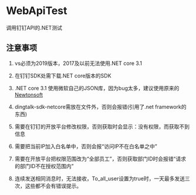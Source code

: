 # WebApiTest
调用钉钉API的.NET测试

## 注意事项

1. vs必须为2019版本，2017及以前无法使用.NET core 3.1

2. 在钉钉SDK处需下载.NET core版本的SDK

3. .NET core 3.1 使用微软自己的JSON库，因为bug太多，建议使用原来的[Newtonsoft](https://www.nuget.org/packages/Microsoft.AspNetCore.Mvc.NewtonsoftJson/)

4. dingtalk-sdk-netcore需放在文件外，否则会报错(引用了.net framework的东西)

5. 需要在钉钉的开放平台修改权限，否则获取时会显示：没有权限，而获取不到信息

6. 需要把当前IP加入白名单中，否则会报“访问IP不在白名单之中”

7. 需要在开放平台把权限范围改为“全部员工”，否则获取部门ID时会报错“请求的部门ID不在授权范围内”

8. 连续发送相同消息时，无法接收，To_all_user设置为true时，一天最多发送三次，这些都不会有错误提示。

   

   